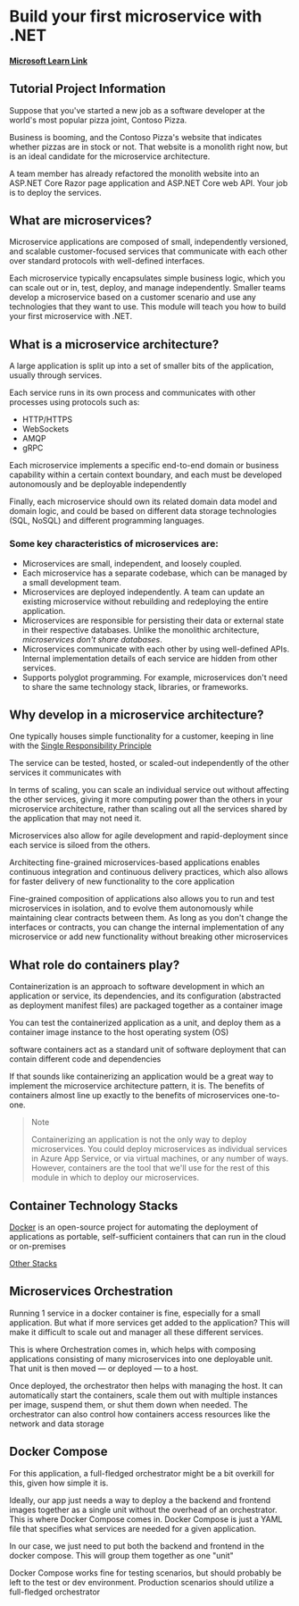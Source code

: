 # Build your first microservice with .NET

#### [Microsoft Learn Link](https://learn.microsoft.com/en-us/training/modules/dotnet-microservices/)

## Tutorial Project Information
Suppose that you've started a new job as a software developer at the world's most popular pizza joint, Contoso Pizza. 

Business is booming, and the Contoso Pizza's website that indicates whether pizzas are in stock or not. That website is a monolith right now, but is an ideal candidate for the microservice architecture. 

A team member has already refactored the monolith website into an ASP.NET Core Razor page application and ASP.NET Core web API. Your job is to deploy the services.

## What are microservices?
Microservice applications are composed of small, independently versioned, and scalable customer-focused services that communicate with each other over standard protocols with well-defined interfaces. 

Each microservice typically encapsulates simple business logic, which you can scale out or in, test, deploy, and manage independently. Smaller teams develop a microservice based on a customer scenario and use any technologies that they want to use. This module will teach you how to build your first microservice with .NET.

## What is a microservice architecture?
A large application is split up into a set of smaller bits of the application, usually through services.

Each service runs in its own process and communicates with other processes using protocols such as:
- HTTP/HTTPS
- WebSockets
- AMQP
- gRPC

Each microservice implements a specific end-to-end domain or business capability within a certain context boundary, and each must be developed autonomously and be deployable independently

Finally, each microservice should own its related domain data model and domain logic, and could be based on different data storage technologies (SQL, NoSQL) and different programming languages.

### Some key characteristics of microservices are:
- Microservices are small, independent, and loosely coupled.
- Each microservice has a separate codebase, which can be managed by a small development team.
- Microservices are deployed independently. A team can update an existing microservice without rebuilding and redeploying the entire application.
- Microservices are responsible for persisting their data or external state in their respective databases. Unlike the monolithic architecture, _microservices don't share databases_.
- Microservices communicate with each other by using well-defined APIs. Internal implementation details of each service are hidden from other services.
- Supports polyglot programming. For example, microservices don't need to share the same technology stack, libraries, or frameworks.

## Why develop in a microservice architecture?
One typically houses simple functionality for a customer, keeping in line with the [Single Responsibility Principle](https://en.wikipedia.org/wiki/Single-responsibility_principle)

The service can be tested, hosted, or scaled-out independently of the other services it communicates with

In terms of scaling, you can scale an individual service out without affecting the other services, giving it more computing power than the others in your microservice architecture, rather than scaling out all the services shared by the application that may not need it.

Microservices also allow for agile development and rapid-deployment since each service is siloed from the others.

Architecting fine-grained microservices-based applications enables continuous integration and continuous delivery practices, which also allows for faster delivery of new functionality to the core application

Fine-grained composition of applications also allows you to run and test microservices in isolation, and to evolve them autonomously while maintaining clear contracts between them. As long as you don't change the interfaces or contracts, you can change the internal implementation of any microservice or add new functionality without breaking other microservices

## What role do containers play?
Containerization is an approach to software development in which an application or service, its dependencies, and its configuration (abstracted as deployment manifest files) are packaged together as a container image

You can test the containerized application as a unit, and deploy them as a container image instance to the host operating system (OS)

software containers act as a standard unit of software deployment that can contain different code and dependencies

If that sounds like containerizing an application would be a great way to implement the microservice architecture pattern, it is. The benefits of containers almost line up exactly to the benefits of microservices one-to-one.

> Note
> 
> Containerizing an application is not the only way to deploy microservices. You could deploy microservices as individual services in Azure App Service, or via virtual machines, or any number of ways. However, containers are the tool that we'll use for the rest of this module in which to deploy our microservices.

## Container Technology Stacks
[Docker](https://www.docker.com) is an open-source project for automating the deployment of applications as portable, self-sufficient containers that can run in the cloud or on-premises

[Other Stacks](https://www.cloudzero.com/blog/docker-alternatives)

## Microservices Orchestration
Running 1 service in a docker container is fine, especially for a small application. But what if more services get added to the application? This will make it difficult to scale out and manager all these different services.

This is where Orchestration comes in, which helps with composing applications consisting of many microservices into one deployable unit. That unit is then moved — or deployed — to a host.

Once deployed, the orchestrator then helps with managing the host. It can automatically start the containers, scale them out with multiple instances per image, suspend them, or shut them down when needed. The orchestrator can also control how containers access resources like the network and data storage

## Docker Compose
For this application, a full-fledged orchestrator might be a bit overkill for this, given how simple it is.

Ideally, our app just needs a way to deploy a the backend and frontend images together as a single unit without the overhead of an orchestrator. This is where Docker Compose comes in.
Docker Compose is just a YAML file that specifies what services are needed for a given application.

In our case, we just need to put both the backend and frontend in the docker compose. This will group them together as one "unit"

Docker Compose works fine for testing scenarios, but should probably be left to the test or dev environment. Production scenarios should utilize a full-fledged orchestrator 